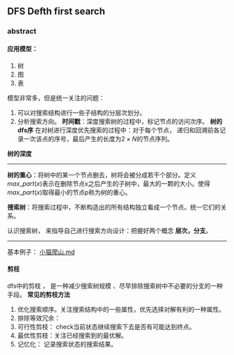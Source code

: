 ## DFS                      Defth first search

###  abstract

#### **应用模型：**

1. 树
2. 图
2. 表

模型非常多，但是统一关注的问题：
1. 可以对搜索结构进行一些子结构的分层次划分。
2. 分析搜索方向。
**时间戳**：深度搜索树的过程中，标记节点的访问次序。
**树的dfs序** 在对树进行深度优先搜索的过程中：对于每个节点， 递归和回溯前各记录一次该点的序号，最后产生的长度为$2\times N$的节点序列。

**树的深度**

****
**树的重心**：将树中的某一个节点删去，树将会被分成若干个部分。定义$max\_part(x)$表示在删除节点x之后产生的子树中，最大的一颗的大小。使得$max\_part(x)$取得最小的节点p称为树的重心。

**搜索树**：将搜索过程中，不断构造出的所有结构独立看成一个节点。统一它们的关系。

认识搜索树， 来指导自己进行搜索方向设计：把握好两个概念  **层次，分支**。

----

基本例子： [小猫爬山.md](典型\小猫爬山.md) 

#### 剪枝

dfs中的剪枝 ， 是一种减少搜索树规模 、尽早排除搜索树中不必要的分支的一种手段。
**常见的剪枝方法**

1. 优化搜索顺序。关注搜索结构中的一些属性，优先选择对解有利的一种属性。
2. 排除等效冗余： 
3. 可行性剪枝： check当前状态继续搜索下去是否有可能达到终点。
4. 最优性剪枝：关注已经搜索到的最优解。
5. 记忆化：        记录搜索状态的搜索结果。



